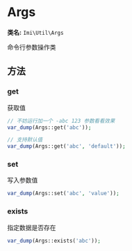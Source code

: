 # Args

**类名:** `Imi\Util\Args`

命令行参数操作类

## 方法

### get

获取值

```php
// 不妨运行加一个 -abc 123 参数看看效果
var_dump(Args::get('abc'));

// 支持默认值
var_dump(Args::get('abc', 'default'));
```

### set

写入参数值

```php
var_dump(Args::set('abc', 'value'));
```

### exists

指定数据是否存在

```php
var_dump(Args::exists('abc'));
```
